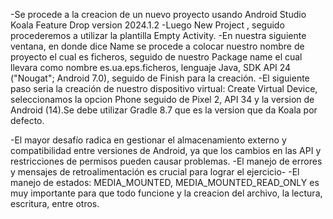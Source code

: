 -Se procede a la creacion de un nuevo proyecto usando Android Studio Koala Feature Drop version 2024.1.2 -Luego New Project ,
seguido procederemos a utilizar la plantilla Empty Activity. -En nuestra siguiente ventana, en donde dice Name se procede a colocar nuestro nombre de proyecto el cual es ficheros,
seguido de nuestro Package name el cual llevara como nombre es.ua.eps.ficheros, lenguaje Java, SDK API 24 ("Nougat"; Android 7.0), seguido de Finish para la creación.
-El siguiente paso seria la creación de nuestro dispositivo virtual: Create Virtual Device,
seleccionamos la opcion Phone seguido de Pixel 2, API 34 y la version de Android (14).Se debe utilizar Gradle 8.7 que es la version que da Koala por defecto.

-El mayor desafío radica en gestionar el almacenamiento externo y compatibilidad entre versiones de Android, ya que los cambios en las API y restricciones de permisos pueden causar problemas.
-El manejo de errores y mensajes de retroalimentación es crucial para lograr el ejercicio-
-El manejo de estados: MEDIA_MOUNTED, MEDIA_MOUNTED_READ_ONLY es muy importante para que todo funcione y la creacion del archivo, la lectura, escritura, entre otros.
